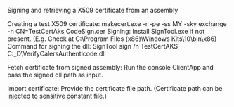 Signing and retrieving a X509 certificate from an assembly

Creating a test X509 certificate: 
makecert.exe -r -pe -ss MY -sky exchange -n CN=TestCertAks CodeSign.cer 
Signing:
Install SignTool.exe if not present. (E.g. Check at C:\Program Files (x86)\Windows Kits\10\bin\x86)
Command for signing the dll:
SignTool sign /n TestCertAKS C:\_D\VerifyCalersAuthenticode.dll 

Fetch certificate from signed assembly:
Run the console ClientApp and pass the signed dll path as input. 
 

Import certificate:
Provide the certificate file path. (Certificate path can be injected to sensitive constant file.)
 


